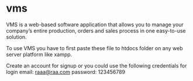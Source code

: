 # vms

VMS is a web-based software application that allows you to manage your company’s entire production, orders and sales process in one easy-to-use solution.


To use VMS you have to first paste these file to htdocs folder on any web server platform like xampp.


Create an account for signup
or 
you could use the following credentials for login
          email: raaa@raa.com
          password: 123456789
